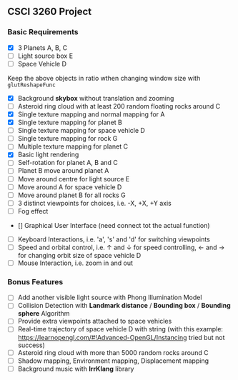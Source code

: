 ## CSCI 3260 Project

### Basic Requirements

* [x] 3 Planets A, B, C
* [ ] Light source box E
* [ ] Space Vehicle D

Keep the above objects in ratio wthen changing window size with `glutReshapeFunc`

* [x] Background **skybox** without translation and zooming
* [ ] Asteroid ring cloud with at least 200 random floating rocks around C
* [x] Single texture mapping and normal mapping for A
* [x] Single texture mapping for planet B
* [ ] Single texture mapping for space vehicle D
* [ ] Single texture mapping for rock G
* [ ] Multiple texture mapping for planet C
* [x] Basic light rendering
* [ ] Self-rotation for planet A, B and C
* [ ] Planet B move around planet A
* [ ] Move around centre for light source E
* [ ] Move around A for space vehicle D
* [ ] Move around planet B for all rocks G
* [ ] 3 distinct viewpoints for choices, i.e. -X, +X, +Y axis
* [ ] Fog effect
* [\] Graphical User Interface (need connect tot the actual function)
* [ ] Keyboard Interactions, i.e. 'a', 's' and 'd' for switching viewpoints
* [ ] Speed and orbital control, i.e. &uarr; and &darr; for speed controlling, &larr; and &rarr; for changing orbit size of space vehicle D
* [ ] Mouse Interaction, i.e. zoom in and out

### Bonus Features

* [ ] Add another visible light source with Phong Illumination Model
* [ ] Collision Detection with **Landmark distance** / **Bounding box** / **Bounding sphere** Algorithm
* [ ] Provide extra viewpoints attached to space vehicles
* [ ] Real-time trajectory of space vehicle D with string (with this example: https://learnopengl.com/#!Advanced-OpenGL/Instancing tried but not success)
* [ ] Asteroid ring cloud with more than 5000 random rocks around C
* [ ] Shadow mapping, Environment mapping, Displacement mapping
* [ ] Background music with **IrrKlang** library
